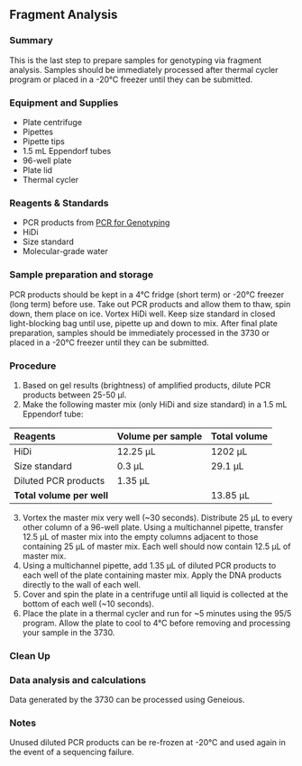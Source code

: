 ## Fragment Analysis

### Summary
This is the last step to prepare samples for genotyping via fragment analysis. Samples should be immediately processed after thermal cycler program or placed in a -20°C freezer until they can be submitted.

### Equipment and Supplies
  - Plate centrifuge
  - Pipettes
  - Pipette tips
  - 1.5 mL Eppendorf tubes
  - 96-well plate
  - Plate lid
  - Thermal cycler

### Reagents & Standards
  - PCR products from [PCR for Genotyping](PCR_for_Genotyping.md)
  - HiDi
  - Size standard
  - Molecular-grade water

### Sample preparation and storage
PCR products should be kept in a 4°C fridge (short term) or -20°C freezer (long term) before use. Take out PCR products and allow them to thaw, spin down, them place on ice. Vortex HiDi well. Keep size standard in closed light-blocking bag until use, pipette up and down to mix. After final plate preparation, samples should be immediately processed in the 3730 or placed in a -20°C freezer until they can be submitted.

### Procedure
1. Based on gel results (brightness) of amplified products, dilute PCR products between 25-50 µl.
2. Make the following master mix (only HiDi and size standard) in a 1.5 mL Eppendorf tube:

|Reagents	|Volume per sample|Total volume|
|:--------|:-----|:----|
|HiDi|12.25 µL|1202 µL|
|Size standard|0.3 µL|29.1 µL|
|Diluted PCR products|1.35 µL| |
|**Total volume per well**| |13.85 µL|

3. Vortex the master mix very well (~30 seconds). Distribute 25 µL to every other column of a 96-well plate. Using a multichannel pipette, transfer 12.5 µL of master mix into the empty columns adjacent to those containing 25 µL of master mix. Each well should now contain 12.5 µL of master mix.
4. Using a multichannel pipette, add 1.35 µL of diluted PCR products to each well of the plate containing master mix. Apply the DNA products directly to the wall of each well.
5. Cover and spin the plate in a centrifuge until all liquid is collected at the bottom of each well (~10 seconds).
6. Place the plate in a thermal cycler and run for ~5 minutes using the 95/5 program. Allow the plate to cool to 4°C before removing and processing your sample in the 3730.

### Clean Up

### Data analysis and calculations
Data generated by the 3730 can be processed using Geneious.

### Notes
Unused diluted PCR products can be re-frozen at -20°C and used again in the event of a sequencing failure.
